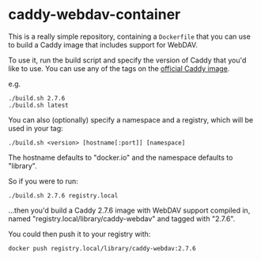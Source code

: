 caddy-webdav-container
======================

This is a really simple repository, containing a `Dockerfile` that you
can use to build a Caddy image that includes support for WebDAV.

To use it, run the build script and specify the version of Caddy that
you'd like to use. You can use any of the tags on the [official Caddy
image].

e.g.

    ./build.sh 2.7.6
    ./build.sh latest

You can also (optionally) specify a namespace and a registry, which will
be used in your tag:

    ./build.sh <version> [hostname[:port]] [namespace]

The hostname defaults to "docker.io" and the namespace defaults to
"library".

So if you were to run:

    ./build.sh 2.7.6 registry.local

…then you'd build a Caddy 2.7.6 image with WebDAV support compiled in,
named "registry.local/library/caddy-webdav" and tagged with "2.7.6".

You could then push it to your registry with:

    docker push registry.local/library/caddy-webdav:2.7.6

[official Caddy image]: https://hub.docker.com/_/caddy
